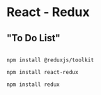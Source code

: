 # React - Redux 

## "To Do List"

```

npm install @reduxjs/toolkit

npm install react-redux

npm install redux

```

